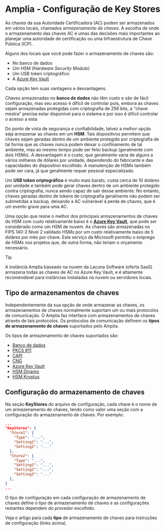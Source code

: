 ﻿# Amplia - Configuração de Key Stores

As chaves da sua Autoridade Certificadora (AC) podem ser armazenados em vários locais, chamados *armazenamento de chaves*. A escolha de onde o armazenamento das
chaves AC é umas das decisões mais importantes ao planejar uma autoridade de certificação ou uma Infraestrutura de Chave Pública (ICP).

Alguns dos locais que você pode fazer o armazenamento de chaves são:

* No banco de dados
* Um HSM *(Hardware Security Module)*
* Um USB token criptográfico
* A [Azure Key Vault](https://azure.microsoft.com/en-us/services/key-vault/)

Cada opção tem suas vantagens e desvantagens.

Chaves armazenadas no **banco de dados** não têm custo e são de fácil configuração, mas seu acesso é difícil de controlar pois, embora as chaves
sejam armazenadas protegidas com criptografia de 256 bits, a "chave mestra" precisa estar disponível para o sistema e por isso é difícil controlar o acesso a esta.

Do ponto de vista de segurança e confiabilidade, talvez a melhor opção seja armazenar as chaves em um **HSM**. Tais dispositivos permitem que chaves 
sejam geradas dentro de um ambiente protegido por criptografia de tal forma que as chaves nunca podem deixar o confinamento de tal ambiente,
mas ao mesmo tempo pode ser feito backup (geralmente com dois HSMs). A desvantagem é o custo, que geralmente varia de 
alguns a vários milhares de dólares por unidade, dependendo do fabricante e das capacidades do dispositivo escolhido. A manutenção de
HSMs também pode ser cara, já que geralmente requer pessoal especializado.

Um **USB token criptográfico** é muito mais barato, custa cerca de 10 doláres por unidade e também pode gerar chaves dentro
de um ambiente protegido contra criptografia, nunca sendo capaz de sair desse ambiente. No entanto, chaves geradas dentro de tokens de criptografia geralmente não podem ser submetidas a backup,
deixando a AC vulnerável à perda de chaves, que é um evento grave para uma AC.

Uma opção que reúne o melhor dos principais armazenamentos de chaves do HSM com custo relativamente baixo é o **[Azure Key Vault](https://azure.microsoft.com/en-us/services/key-vault/)**, que pode ser considerado como um HSM de nuvem. As chaves são armazenadas no FIPS 140-2 Nível 2 validado HSMs por um custo relativamente baixo de 5 doláres
por mês por chave. Este serviço da Microsoft permitiu o emprego de HSMs nos projetos que, de outra forma, não teriam o orçamento necessário. 

> [!TIP]
> A instância Amplia baseado na nuvem da Lacuna Software (oferta SaaS) armazena todas as chaves de AC no Azure Key Vault, e é altamente recomendável
> para instâncias instaladas na nuvem ou servidores locais.

## Tipo de armazenamentos de chaves

Independentemente da sua opção de onde armazenar as chaves, os armazenamentos de chaves normalmente suportam um ou mais protocolos de comunicação.
O Amplia faz interface com armazenamentos de chaves através de tais protocolos. Os protocolos de comunicação definem os **tipos de armazenamento de chaves** suportados pelo Amplia.

Os tipos de armazenamento de chaves suportados são:

* [Banco de dados](database.md)
* [PKCS #11](pkcs11.md)
* [CAPI](capi.md)
* [CNG](cng.md)
* [Azure Key Vault](azure.md)
* [HSM Dinamo](dinamo.md)
* [HSM Kryptus](kryptus.md)

## Configuração do armazenamento de chaves

Na seção **KeyStores** do arquivo de configuração, cada chave é o nome de um armazenamento de chaves,
tendo como valor uma seção com a configuração do armazenamento de chaves. Por exemplo:

```json
...
"KeyStores": {
  "Store1": {
    "Type": "...",
    "Setting1": "...",
    "Setting2": "..."
  },
  "Store2": {
    "Type": "...",
    "Setting1": "...",
    "Setting2": "...",
    "Setting3": "..."
  },
}
...
```

O tipo de configuração em cada configuração de armazenamento de chaves define o tipo de armazenamento de chaves e as configurações restantes dependem do provedor escolhido.

Veja o artigo para cada **tipo** de armazenamento de chaves para instruções de configuração (links acima).